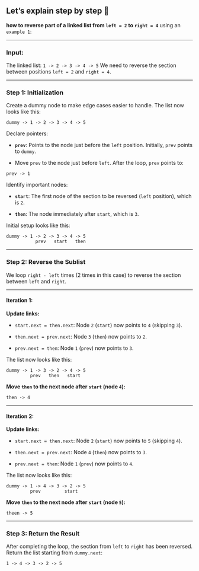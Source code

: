 ## Let’s explain step by step 🐇

**how to reverse part of a linked list from `left = 2` to `right = 4`** using an `example 1`:

---

### **Input:**

The linked list: `1 -> 2 -> 3 -> 4 -> 5`
We need to reverse the section between positions `left = 2` and `right = 4`.

---

### **Step 1: Initialization**

Create a dummy node to make edge cases easier to handle. The list now looks like this:

```
dummy -> 1 -> 2 -> 3 -> 4 -> 5
```

Declare pointers:

- **`prev`**: Points to the node just before the `left` position. Initially, `prev` points to `dummy`.

- Move `prev` to the node just before `left`. After the loop, `prev` points to:

```
prev -> 1
```

Identify important nodes:

- **`start`**: The first node of the section to be reversed (`left` position), which is `2`.

- **`then`**: The node immediately after `start`, which is `3`.

Initial setup looks like this:

```
dummy -> 1 -> 2 -> 3 -> 4 -> 5
           prev   start   then
```

---

### **Step 2: Reverse the Sublist**

We loop `right - left` times (2 times in this case) to reverse the section between `left` and `right`.

---

#### **Iteration 1:**

**Update links:**

- `start.next = then.next`: Node `2` (`start`) now points to `4` (skipping `3`).

- `then.next = prev.next`: Node `3` (`then`) now points to `2`.

- `prev.next = then`: Node `1` (`prev`) now points to `3`.

The list now looks like this:

```
dummy -> 1 -> 3 -> 2 -> 4 -> 5
         prev   then   start
```

**Move `then` to the next node after `start` (node `4`):**

```
then -> 4
```

---

#### **Iteration 2:**

**Update links:**

- `start.next = then.next`: Node `2` (`start`) now points to `5` (skipping `4`).

- `then.next = prev.next`: Node `4` (`then`) now points to `3`.

- `prev.next = then`: Node `1` (`prev`) now points to `4`.

The list now looks like this:

```
dummy -> 1 -> 4 -> 3 -> 2 -> 5
         prev         start
```

**Move `then` to the next node after `start` (node `5`):**

```
theen -> 5
```

---

### **Step 3: Return the Result**

After completing the loop, the section from `left` to `right` has been reversed. Return the list starting from `dummy.next`:

```
1 -> 4 -> 3 -> 2 -> 5
```
